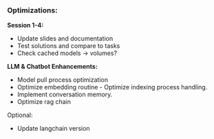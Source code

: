 ### Optimizations:

**Session 1-4:**

  - Update slides and documentation
  - Test solutions and compare to tasks
  - Check cached models -> volumes?

**LLM & Chatbot Enhancements:**
  - Model pull process optimization
  - Optimize embedding routine - Optimize indexing process handling.
  - Implement conversation memory.
  - Optimize rag chain


Optional: 

  - Update langchain version